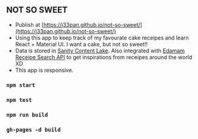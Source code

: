 ## NOT SO SWEET

- Publish at [https://j33pan.github.io/not-so-sweet/](https://j33pan.github.io/not-so-sweet/)
- Using this app to keep track of my favourate cake receipes and learn React + Material UI. I want a cake, but not so sweet!!
- Data is stored in [Sanity Content Lake](https://www.sanity.io/docs/reference). Also integrated with [Edamam Receipe Search API](https://developer.edamam.com/edamam-docs-recipe-api) to get inspirations from receipes around the world XD
- This app is responsive.

### `npm start`

### `npm test`

### `npm run build`

### `gh-pages -d build`

